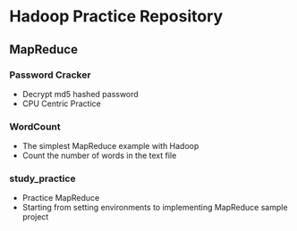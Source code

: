 # Hadoop Practice Repository

## MapReduce
### Password Cracker
- Decrypt md5 hashed password
- CPU Centric Practice
### WordCount
- The simplest MapReduce example with Hadoop
- Count the number of words in the text file
### study_practice
- Practice MapReduce
- Starting from setting environments to implementing MapReduce sample project
